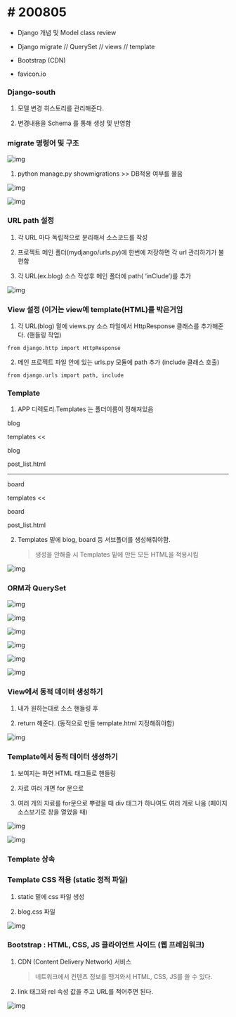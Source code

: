 # # 200805

 

- Django 개념 및 Model class review

- Django migrate // QuerySet // views // template 

- Bootstrap (CDN)

- favicon.io

 

### Django-south

1.  모델 변경 히스토리를 관리해준다.

2.  변경내용을 Schema 를 통해 생성 및 반영함

 

### migrate 명령어 및 구조

![img](https://github.com/nickhealthy/TIL/blob/master/2020_08_05/1.PNG)

 

1.  python manage.py showmigrations >> DB적용 여부를 물음

 ![img](https://github.com/nickhealthy/TIL/blob/master/2020_08_05/3.PNG)



![img](https://github.com/nickhealthy/TIL/blob/master/2020_08_05/2.PNG)

 

### URL path 설정

1.  각 URL 마다 독립적으로 분리해서 소스코드를 작성

2.  프로젝트 메인 폴더(mydjango/urls.py)에 한번에 저장하면 각 url 관리하기가 불편함

3.  각 URL(ex.blog) 소스 작성후 메인 폴더에 path( ‘inClude’)를 추가

![img](https://github.com/nickhealthy/TIL/blob/master/2020_08_05/4.PNG)

 

### View 설정 (이거는 view에 template(HTML)를 박은거임

1.  각 URL(blog) 밑에 views.py 소스 파일에서 HttpResponse 클래스를 추가해준다. (핸들링 작업)

```django
from django.http import HttpResponse
```

 

2.  메인 프로젝트 파일 안에 있는 urls.py 모듈에 path 추가 (include 클래스 호출)

```django
from django.urls import path, include
```



### Template

1.  APP 디렉토리.Templates 는 폴더이름이 정해져있음

blog

 templates <<

blog

 post_list.html

----------------

board

 templates <<

board

 post_list.html

 

2. Templates 밑에 blog, board 등 서브폴더를 생성해줘야함.

   > 생성을 안해줄 시 Templates 밑에 만든 모든 HTML을 적용시킴

![img](https://github.com/nickhealthy/TIL/blob/master/2020_08_05/5.PNG)



### ORM과 QuerySet 

![img](https://github.com/nickhealthy/TIL/blob/master/2020_08_05/6.PNG)

 

![img](https://github.com/nickhealthy/TIL/blob/master/2020_08_05/7.PNG)

 

![img](https://github.com/nickhealthy/TIL/blob/master/2020_08_05/8.PNG)

 

![img](https://github.com/nickhealthy/TIL/blob/master/2020_08_05/9.PNG)

![img](https://github.com/nickhealthy/TIL/blob/master/2020_08_05/10.PNG)

![img](https://github.com/nickhealthy/TIL/blob/master/2020_08_05/11.PNG)

 

### View에서 동적 데이터 생성하기

1.  내가 원하는대로 소스 핸들링 후

2.  return 해준다. (동적으로 만들 template.html 지정해줘야함)

![img](https://github.com/nickhealthy/TIL/blob/master/2020_08_05/12.PNG)

 

### Template에서 동적 데이터 생성하기

1.  보여지는 화면 HTML 태그들로 핸들링

2.  자료 여러 개면 for 문으로

3.  여러 개의 자료를 for문으로 뿌렸을 때 div 태그가 하나여도 여러 개로 나옴 (페이지 소스보기로 창을 열었을 때)

![img](https://github.com/nickhealthy/TIL/blob/master/2020_08_05/13.PNG)

 

![img](https://github.com/nickhealthy/TIL/blob/master/2020_08_05/14.PNG)

 

### Template 상속

 

### Template CSS 적용 (static 정적 파일)

1.  static 밑에 css 파일 생성

2.  blog.css 파일

![img](https://github.com/nickhealthy/TIL/blob/master/2020_08_05/15.PNG)

 

### Bootstrap : HTML, CSS, JS 클라이언트 사이드 (웹 프레임워크)

1. CDN (Content Delivery Network) 서비스

   > 네트워크에서 컨텐츠 정보를 땡겨와서 HTML, CSS, JS를 쓸 수 있다.

2.  link 태그와 rel 속성 값을 주고 URL를 적어주면 된다.

![img](https://github.com/nickhealthy/TIL/blob/master/2020_08_05/16.PNG)

 

 